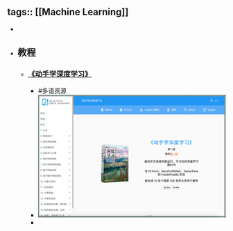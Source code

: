 tags:: [[Machine Learning]]
---

-
- ## 教程
	- ### [《动手学深度学习》](http://zh.d2l.ai/index.html)
		- #多语资源
		- ![image.png](../assets/image_1700061291394_0.png)
		-